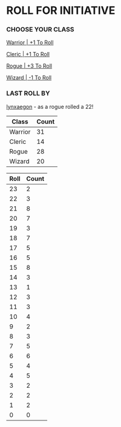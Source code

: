 # ROLL FOR INITIATIVE
### CHOOSE YOUR CLASS

[Warrior | +1 To Roll](https://github.com/benjaminsampica/benjaminsampica/issues/new?title=roll%7Cwarrior&body=Just+click+%27Submit+new+issue%27.)

[Cleric | +1 To Roll](https://github.com/benjaminsampica/benjaminsampica/issues/new?title=roll%7Ccleric&body=Just+click+%27Submit+new+issue%27.)

[Rogue | +3 To Roll](https://github.com/benjaminsampica/benjaminsampica/issues/new?title=roll%7Crogue&body=Just+click+%27Submit+new+issue%27.)

[Wizard | -1 To Roll](https://github.com/benjaminsampica/benjaminsampica/issues/new?title=roll%7Cwizard&body=Just+click+%27Submit+new+issue%27.)
### LAST ROLL BY
[lynxaegon](https://www.github.com/lynxaegon) - as a rogue rolled a 22!

|Class|Count|
|-|-|
|Warrior|31|
|Cleric|14|
|Rogue|28|
|Wizard|20|

|Roll|Count|
|-|-|
|23|2
|22|3
|21|8
|20|7
|19|3
|18|7
|17|5
|16|5
|15|8
|14|3
|13|1
|12|3
|11|3
|10|4
|9|2
|8|3
|7|5
|6|6
|5|4
|4|5
|3|2
|2|2
|1|2
|0|0
